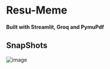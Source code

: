# Resu-Meme

#### Built with Streamlit, Groq and PymuPdf


## SnapShots

![image](https://github.com/user-attachments/assets/2d329a8a-cad7-46f8-b8d8-aa63206681ba)
